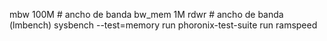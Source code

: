 mbw 100M                                 # ancho de banda
bw_mem 1M rdwr                           # ancho de banda (lmbench)
sysbench --test=memory run
phoronix-test-suite run ramspeed

